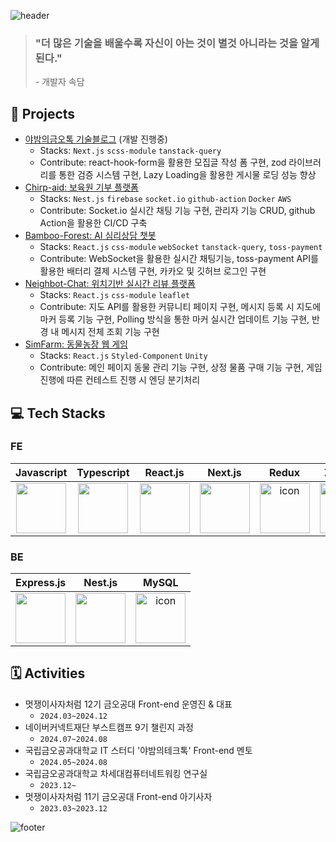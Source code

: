 ![header](https://capsule-render.vercel.app/api?type=transparent&height=200&color=gradient&text=FE%20개발자%20황용진입니다.&section=header&reversal=false&textBg=false&animation=fadeIn&fontColor=4cbd49)

> ### "더 많은 기술을 배울수록 자신이 아는 것이 별것 아니라는 것을 알게 된다." <br />
> \- 개발자 속담

## 📕 Projects

- [야밤의금오톡 기술블로그](https://github.com/Kumoh-talk/kumoh-talk-Frontend) (개발 진행중)
  - Stacks: `Next.js` `scss-module` `tanstack-query`
  - Contribute: react-hook-form을 활용한 모집글 작성 폼 구현, zod 라이브러리를 통한 검증 시스템 구현, Lazy Loading을 활용한 게시물 로딩 성능 향상
- [Chirp-aid: 보육원 기부 플랫폼](https://github.com/Chirp-Aid/chirp-aid-server)
  - Stacks: `Nest.js` `firebase` `socket.io` `github-action` `Docker` `AWS`
  - Contribute: Socket.io 실시간 채팅 기능 구현, 관리자 기능 CRUD, github Action을 활용한 CI/CD 구축
- [Bamboo-Forest: AI 심리상담 챗봇](https://github.com/team-jung-ppo/bamboo-forest_frontend)
  - Stacks: `React.js` `css-module` `webSocket` `tanstack-query`, `toss-payment`
  - Contribute: WebSocket을 활용한 실시간 채팅기능, toss-payment API를 활용한 배터리 결제 시스템 구현, 카카오 및 깃허브 로그인 구현
- [Neighbot-Chat: 위치기반 실시간 리뷰 플랫폼](https://github.com/neighbor-chat/NeighborChat-FE)
  - Stacks: `React.js` `css-module` `leaflet`
  - Contribute: 지도 API를 활용한 커뮤니티 페이지 구현, 메시지 등록 시 지도에 마커 등록 기능 구현, Polling 방식을 통한 마커 실시간 업데이트 기능 구현, 반경 내 메시지 전체 조회 기능 구현
- [SimFarm: 동물농장 웹 게임](https://github.com/Jinoko01/SimFarm)
  - Stacks: `React.js` `Styled-Component` `Unity`
  - Contribute: 메인 페이지 동물 관리 기능 구현, 상정 물품 구매 기능 구현, 게임 진행에 따른 컨테스트 진행 시 엔딩 분기처리
  
## 💻 Tech Stacks

### FE
|Javascript|Typescript|React.js|Next.js|Redux|Zustand|Jest|
|:-:|:-:|:-:|:-:|:-:|:-:|:-:|
| <img src="https://techstack-generator.vercel.app/js-icon.svg" width="80" height="80" /><br /> | <img src="https://techstack-generator.vercel.app/ts-icon.svg" width="80" height="80" /><br /> | <img src="https://techstack-generator.vercel.app/react-icon.svg" width="80" height="80" /><br /> | <img src="https://www.soaple.io/static/post/8/cover-image.png" width="80" height="80" /><br /> | <img src="https://techstack-generator.vercel.app/redux-icon.svg" alt="icon" width="80" height="80" /><br /> | <img src="https://i.ibb.co/MPv0wqw/Kakao-Talk-20240926-115635828-removebg-preview.png" alt="icon" width="80" height="80" /><br /> | <img src="https://techstack-generator.vercel.app/jest-icon.svg" alt="icon" width="80" height="80" /><br /> |

### BE
|Express.js|Nest.js|MySQL|
|:-:|:-:|:-:|
| <img src="https://encrypted-tbn0.gstatic.com/images?q=tbn:ANd9GcSnDneBGnQL7E9hZDwztRO1GfQcCj1FqRrhBw&s" width="80" height="80" /><br /> | <img src="https://upload.wikimedia.org/wikipedia/commons/a/a8/NestJS.svg" width="80" height="80" /><br /> | <img src="https://techstack-generator.vercel.app/mysql-icon.svg" alt="icon" width="80" height="80" /><br /> |

## 🗓️ Activities

- 멋쟁이사자처럼 12기 금오공대 Front-end 운영진 & 대표
  - `2024.03~2024.12`
- 네이버커넥트재단 부스트캠프 9기 챌린지 과정
  - `2024.07~2024.08`
- 국립금오공과대학교 IT 스터디 '야밤의테크톡' Front-end 멘토
  - `2024.05~2024.08`
- 국립금오공과대학교 차세대컴퓨터네트워킹 연구실
  - `2023.12~`
- 멋쟁이사자처럼 11기 금오공대 Front-end 아기사자
  - `2023.03~2023.12`



![footer](https://capsule-render.vercel.app/api?type=waving&height=200&color=gradient&section=footer&reversal=false&textBg=false&animation=fadeIn&fontColor=1a2aAA)
